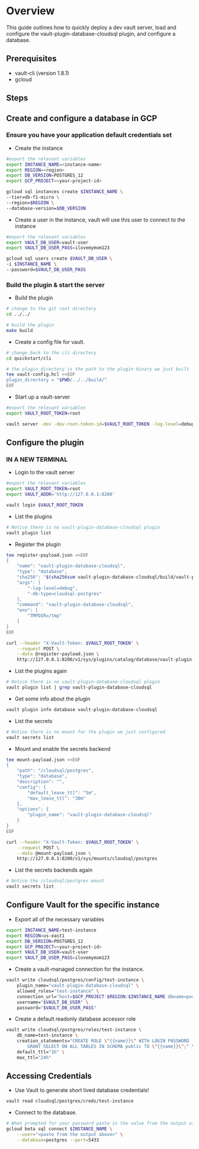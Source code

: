# Overview

This guide outlines how to quickly deploy a dev vault server,
load and configure the vault-plugin-database-cloudsql plugin,
and configure a database.

## Prerequisites

* vault-cli (version 1.8.1)
* gcloud

## Steps

## Create and configure a database in GCP

### Ensure you have your application default credentials set

* Create the instance

```bash
#export the relevant variables
export INSTANCE_NAME=<instance-name>
export REGION=<region>
export DB_VERSION=POSTGRES_12
export GCP_PROJECT=<your-project-id>

gcloud sql instances create $INSTANCE_NAME \
--tier=db-f1-micro \
--region=$REGION \
--database-version=$DB_VERSION
```

* Create a user in the instance, vault will use this user to connect to the instance

```bash
#export the relevant variables
export VAULT_DB_USER=vault-user
export VAULT_DB_USER_PASS=ilovemymom123

gcloud sql users create $VAULT_DB_USER \
-i $INSTANCE_NAME \
--password=$VAULT_DB_USER_PASS
```

### Build the plugin & start the server

* Build the plugin

```bash
# change to the git root directory
cd ../../

# build the plugin
make build
```

* Create a config file for vault.

```bash
# change back to the cli directory
cd quickstart/cli

# the plugin_directory is the path to the plugin binary we just built
tee vault-config.hcl <<EOF
plugin_directory = "$PWD/../../build/"
EOF
```

* Start up a vault-server

```bash
#export the relevant variables
export VAULT_ROOT_TOKEN=root

vault server -dev -dev-root-token-id=$VAULT_ROOT_TOKEN -log-level=debug -config=./vault-config.hcl
```

## Configure the plugin

### IN A NEW TERMINAL

* Login to the vault server

```bash
#export the relevant variables
export VAULT_ROOT_TOKEN=root
export VAULT_ADDR='http://127.0.0.1:8200'

vault login $VAULT_ROOT_TOKEN
```

* List the plugins

```bash
# Notice there is no vault-plugin-database-cloudsql plugin
vault plugin list
```

* Register the plugin

<!-- markdownlint-disable MD013 -->
```bash
tee register-payload.json <<EOF
{
    "name": "vault-plugin-database-cloudsql",
    "type": "database",
    "sha256": "$(sha256sum vault-plugin-database-cloudsql/build/vault-plugin-database-cloudsql | awk '{print $1}')",
    "args": [
        "-log-level=debug",
        "-db-type=cloudsql-postgres"
    ],
    "command": "vault-plugin-database-cloudsql",
    "env": [
        "TMPDIR=/tmp"
    ]
}
EOF

curl --header "X-Vault-Token: $VAULT_ROOT_TOKEN" \
    --request POST \
    --data @register-payload.json \
    http://127.0.0.1:8200/v1/sys/plugins/catalog/database/vault-plugin-database-cloudsql
```
<!-- markdownlint-enable MD013 -->

* List the plugins again

```bash
# Notice there is no vault-plugin-database-cloudsql plugin
vault plugin list | grep vault-plugin-database-cloudsql
```

* Get some info about the plugin

```bash
vault plugin info database vault-plugin-database-cloudsql
```

* List the secrets

```bash
# Notice there is no mount for the plugin we just configured
vault secrets list
```

* Mount and enable the secrets backend

```bash
tee mount-payload.json <<EOF
{
    "path": "/cloudsql/postgres",
    "type": "database",
    "description": "",
    "config": {
        "default_lease_ttl": "5m",
        "max_lease_ttl": "30m"
    },
    "options": {
        "plugin_name": "vault-plugin-database-cloudsql"
    }
}
EOF

curl --header "X-Vault-Token: $VAULT_ROOT_TOKEN" \
    --request POST \
    --data @mount-payload.json \
    http://127.0.0.1:8200/v1/sys/mounts/cloudsql/postgres
```

* List the secrets backends again

```bash
# Notice the /cloudsql/postgres mount
vault secrets list
```

## Configure Vault for the specific instance

* Export all of the necessary variables

```bash
export INSTANCE_NAME=test-instance
export REGION=us-east1
export DB_VERSION=POSTGRES_12
export GCP_PROJECT=<your-project-id>
export VAULT_DB_USER=vault-user
export VAULT_DB_USER_PASS=ilovemymom123
```

* Create a vault-managed connection for the instance.

<!-- markdownlint-disable MD013 -->
```bash
vault write cloudsql/postgres/config/test-instance \
    plugin_name="vault-plugin-database-cloudsql" \
    allowed_roles="test-instance" \
    connection_url="host=$GCP_PROJECT:$REGION:$INSTANCE_NAME dbname=postgres port=5432 user={{username}} password={{password}} sslmode=disable" \
    username="$VAULT_DB_USER" \
    password="$VAULT_DB_USER_PASS"
```
<!-- markdownlint-enable MD013 -->

* Create a default readonly database accessor role

<!-- markdownlint-disable MD013 -->
```bash
vault write cloudsql/postgres/roles/test-instance \
    db_name=test-instance \
    creation_statements="CREATE ROLE \"{{name}}\" WITH LOGIN PASSWORD '{{password}}' VALID UNTIL '{{expiration}}'; \
        GRANT SELECT ON ALL TABLES IN SCHEMA public TO \"{{name}}\";" \
    default_ttl="1h" \
    max_ttl="24h"
```
<!-- markdownlint-enable MD013 -->

## Accessing Credentials

* Use Vault to generate short lived database credentials!

```bash
vault read cloudsql/postgres/creds/test-instance
```

* Connect to the database.

```bash
# When prompted for your password paste in the value from the output of above
gcloud beta sql connect $INSTANCE_NAME \
    --user="<paste from the output above>" \
    --database=postgres --port=5433
```
